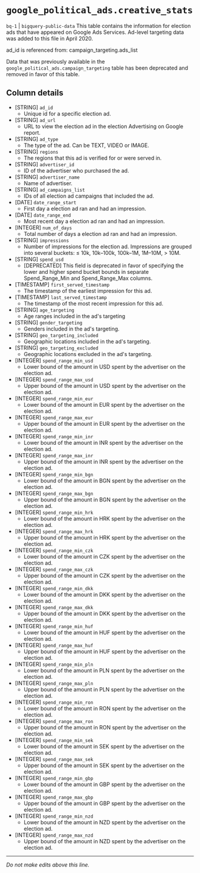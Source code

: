 # `google_political_ads.creative_stats`
`bq-1` | `bigquery-public-data`
This table contains the information for election ads that have appeared on
Google Ads Services. Ad-level targeting data was added to this file in April
2020.

ad_id is referenced from:
     campaign_targeting.ads_list

Data that was previously available in the `google_political_ads.campaign_targeting` table has been deprecated and removed in favor of this table.

## Column details
* [STRING]    `ad_id`
  - Unique id for a specific election ad.
* [STRING]    `ad_url`
  - URL to view the election ad in the election Advertising on Google report.
* [STRING]    `ad_type`
  - The type of the ad. Can be TEXT, VIDEO or IMAGE.
* [STRING]    `regions`
  - The regions that this ad is verified for or were served in.
* [STRING]    `advertiser_id`
  - ID of the advertiser who purchased the ad.
* [STRING]    `advertiser_name`
  - Name of advertiser.
* [STRING]    `ad_campaigns_list`
  - IDs of all election ad campaigns that included the ad.
* [DATE]      `date_range_start`
  - First day a election ad ran and had an impression.
* [DATE]      `date_range_end`
  - Most recent day a election ad ran and had an impression.
* [INTEGER]   `num_of_days`
  - Total number of days a election ad ran and had an impression.
* [STRING]    `impressions`
  - Number of impressions for the election ad. Impressions are grouped into several buckets: ≤ 10k, 10k–100k, 100k–1M, 1M–10M, > 10M.
* [STRING]    `spend_usd`
  - [DEPRECATED] This field is deprecated in favor of specifying the lower and higher spend bucket bounds in separate Spend_Range_Min and Spend_Range_Max columns.
* [TIMESTAMP] `first_served_timestamp`
  - The timestamp of the earliest impression for this ad.
* [TIMESTAMP] `last_served_timestamp`
  - The timestamp of the most recent impression for this ad.
* [STRING]    `age_targeting`
  - Age ranges included in the ad's targeting
* [STRING]    `gender_targeting`
  - Genders included in the ad's targeting.
* [STRING]    `geo_targeting_included`
  - Geographic locations included in the ad's targeting.
* [STRING]    `geo_targeting_excluded`
  - Geographic locations excluded in the ad's targeting.
* [INTEGER]   `spend_range_min_usd`
  - Lower bound of the amount in USD spent by the advertiser on the election ad.
* [INTEGER]   `spend_range_max_usd`
  - Upper bound of the amount in USD spent by the advertiser on the election ad.
* [INTEGER]   `spend_range_min_eur`
  - Lower bound of the amount in EUR spent by the advertiser on the election ad.
* [INTEGER]   `spend_range_max_eur`
  - Upper bound of the amount in EUR spent by the advertiser on the election ad.
* [INTEGER]   `spend_range_min_inr`
  - Lower bound of the amount in INR spent by the advertiser on the election ad.
* [INTEGER]   `spend_range_max_inr`
  - Upper bound of the amount in INR spent by the advertiser on the election ad.
* [INTEGER]   `spend_range_min_bgn`
  - Lower bound of the amount in BGN spent by the advertiser on the election ad.
* [INTEGER]   `spend_range_max_bgn`
  - Upper bound of the amount in BGN spent by the advertiser on the election ad.
* [INTEGER]   `spend_range_min_hrk`
  - Lower bound of the amount in HRK spent by the advertiser on the election ad.
* [INTEGER]   `spend_range_max_hrk`
  - Upper bound of the amount in HRK spent by the advertiser on the election ad.
* [INTEGER]   `spend_range_min_czk`
  - Lower bound of the amount in CZK spent by the advertiser on the election ad.
* [INTEGER]   `spend_range_max_czk`
  - Upper bound of the amount in CZK spent by the advertiser on the election ad.
* [INTEGER]   `spend_range_min_dkk`
  - Lower bound of the amount in DKK spent by the advertiser on the election ad.
* [INTEGER]   `spend_range_max_dkk`
  - Upper bound of the amount in DKK spent by the advertiser on the election ad.
* [INTEGER]   `spend_range_min_huf`
  - Lower bound of the amount in HUF spent by the advertiser on the election ad.
* [INTEGER]   `spend_range_max_huf`
  - Upper bound of the amount in HUF spent by the advertiser on the election ad.
* [INTEGER]   `spend_range_min_pln`
  - Lower bound of the amount in PLN spent by the advertiser on the election ad.
* [INTEGER]   `spend_range_max_pln`
  - Upper bound of the amount in PLN spent by the advertiser on the election ad.
* [INTEGER]   `spend_range_min_ron`
  - Lower bound of the amount in RON spent by the advertiser on the election ad.
* [INTEGER]   `spend_range_max_ron`
  - Upper bound of the amount in RON spent by the advertiser on the election ad.
* [INTEGER]   `spend_range_min_sek`
  - Lower bound of the amount in SEK spent by the advertiser on the election ad.
* [INTEGER]   `spend_range_max_sek`
  - Upper bound of the amount in SEK spent by the advertiser on the election ad.
* [INTEGER]   `spend_range_min_gbp`
  - Lower bound of the amount in GBP spent by the advertiser on the election ad.
* [INTEGER]   `spend_range_max_gbp`
  - Upper bound of the amount in GBP spent by the advertiser on the election ad.
* [INTEGER]   `spend_range_min_nzd`
  - Lower bound of the amount in NZD spent by the advertiser on the election ad.
* [INTEGER]   `spend_range_max_nzd`
  - Upper bound of the amount in NZD spent by the advertiser on the election ad.

-------------------------------------------------------------------------------
*Do not make edits above this line.*
